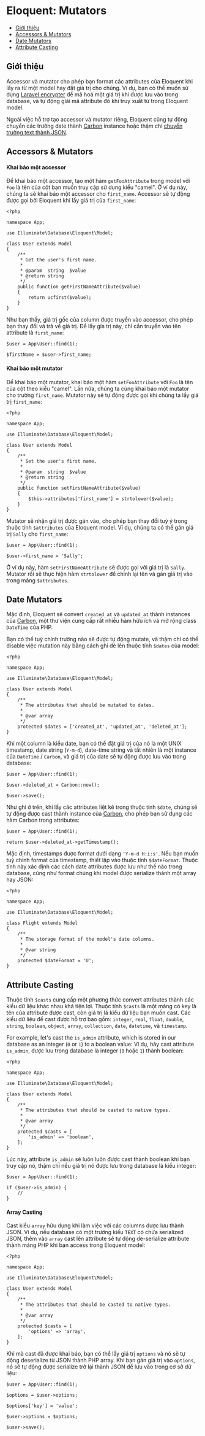 # Eloquent: Mutators

- [Giới thiệu](#introduction)
- [Accessors & Mutators](#accessors-and-mutators)
- [Date Mutators](#date-mutators)
- [Attribute Casting](#attribute-casting)

<a name="introduction"></a>
## Giới thiệu

Accessor và mutator cho phép bạn format các attributes của Eloquent khi lấy ra từ một model hay đặt giá trị cho chúng. Ví dụ, bạn có thể muốn sử dụng [Laravel encrypter](/docs/{{version}}/encryption) để mã hoá một giá trị khi được lưu vào trong database, và tự động giải mã attribute đó khi truy xuất từ trong Eloquent model.

Ngoài việc hỗ trợ tạo accessor và mutator riêng, Eloquent cũng tự động chuyển các trường date thành [Carbon](https://github.com/briannesbitt/Carbon) instance hoặc thậm chí [chuyển trường text thành JSON](#attribute-casting).

<a name="accessors-and-mutators"></a>
## Accessors & Mutators

#### Khai báo một accessor

Để khai báo một accessor, tạo một hàm `getFooAttribute` trong model với `Foo` là tên của cột bạn muốn truy cập sử dụng kiểu "camel". Ở ví dụ này, chúng ta sẽ khai báo một accessor cho `first_name`. Accessor sẽ tự động được gọi bởi Eloquent khi lấy giá trị của `first_name`:

    <?php

    namespace App;

    use Illuminate\Database\Eloquent\Model;

    class User extends Model
    {
        /**
         * Get the user's first name.
         *
         * @param  string  $value
         * @return string
         */
        public function getFirstNameAttribute($value)
        {
            return ucfirst($value);
        }
    }

Như bạn thấy, giá trị gốc của column được truyền vào accessor, cho phép bạn thay đổi và trả về giá trị. Để lấy gía trị này, chỉ cần truyền vào tên attribute là `first_name`:

    $user = App\User::find(1);

    $firstName = $user->first_name;

#### Khai báo một mutator

Để khai báo một mutator, khai báo một hàm `setFooAttribute` với `Foo` là tên của cột theo kiểu "camel". Lần nữa, chúng ta cùng khai báo một mutator cho trường `first_name`. Mutator này sẽ tự động được gọi khi chúng ta lấy giá trị `first_name`:

    <?php

    namespace App;

    use Illuminate\Database\Eloquent\Model;

    class User extends Model
    {
        /**
         * Set the user's first name.
         *
         * @param  string  $value
         * @return string
         */
        public function setFirstNameAttribute($value)
        {
            $this->attributes['first_name'] = strtolower($value);
        }
    }

Mutator sẽ nhận giá trị được gán vào, cho phép bạn thay đổi tuỳ ý trong thuộc tính `$attributes` của Eloquent model. Ví dụ, chúng ta có thể gán giá trị `Sally` cho `first_name`:

    $user = App\User::find(1);

    $user->first_name = 'Sally';

Ở ví dụ này, hàm `setFirstNameAttribute` sẽ được gọi với giá trị là `Sally`. Mutator rồi sẽ thực hiện hàm `strtolower` để chỉnh lại tên và gán giá trị vào trong mảng `$attributes`.

<a name="date-mutators"></a>
## Date Mutators

Mặc định, Eloquent sẽ convert `created_at` và `updated_at` thành instances của [Carbon](https://github.com/briannesbitt/Carbon), một thư viện cung cấp rất nhiều hàm hữu ích và mở rộng class `DateTime` của PHP.

Bạn có thể tuỳ chỉnh trường nào sẽ được tự động mutate, và thậm chí có thể disable việc mutation này bằng cách ghi đè lên thuộc tính `$dates` của model:

    <?php

    namespace App;

    use Illuminate\Database\Eloquent\Model;

    class User extends Model
    {
        /**
         * The attributes that should be mutated to dates.
         *
         * @var array
         */
        protected $dates = ['created_at', 'updated_at', 'deleted_at'];
    }

Khi một column là kiểu date, bạn có thể đặt giá trị của nó là một UNIX timestamp, date string (`Y-m-d`), date-time string và tất nhiên là một instance của `DateTime` / `Carbon`, và giá trị của date sẽ tự động được lưu vào trong database:

    $user = App\User::find(1);

    $user->deleted_at = Carbon::now();

    $user->save();

Như ghi ở trên, khi lấy các attributes liệt kê trong thuộc tính `$date`, chúng sẽ tự động được cast thành instance của [Carbon](https://github.com/briannesbitt/Carbon), cho phép bạn sử dụng các hàm Carbon trong attributes:

    $user = App\User::find(1);

    return $user->deleted_at->getTimestamp();

Mặc định, timestamps được format dưới dạng `'Y-m-d H:i:s'`. Nếu bạn muốn tuỳ chỉnh format của timestamp, thiết lập vào thuộc tính `$dateFormat`. Thuộc tính này xác định các cách date attributes được lưu như thế nào trong database, cũng như format chúng khi model được serialize thành một array hay JSON:

    <?php

    namespace App;

    use Illuminate\Database\Eloquent\Model;

    class Flight extends Model
    {
        /**
         * The storage format of the model's date columns.
         *
         * @var string
         */
        protected $dateFormat = 'U';
    }

<a name="attribute-casting"></a>
## Attribute Casting

Thuộc tính `$casts` cung cấp một phương thức convert attributes thành các kiểu dữ liệu khác nhau khá tiện lợi. Thuộc tính `$casts` là một mảng có key là tên của attribute được cast, còn giá trị là kiểu dữ liệu bạn muốn cast. Các kiểu dữ liệu để cast được hỗ trợ bao gồm: `integer`, `real`, `float`, `double`, `string`, `boolean`, `object`, `array`, `collection`, `date`, `datetime`, và `timestamp`.

For example, let's cast the `is_admin` attribute, which is stored in our database as an integer (`0` or `1`) to a boolean value:
Ví dụ, hãy cast attribute `is_admin`, được lưu trong database là integer (`0` hoặc `1`) thành boolean:

    <?php

    namespace App;

    use Illuminate\Database\Eloquent\Model;

    class User extends Model
    {
        /**
         * The attributes that should be casted to native types.
         *
         * @var array
         */
        protected $casts = [
            'is_admin' => 'boolean',
        ];
    }

Lúc này, attribute `is_admin` sẽ luôn luôn được cast thành boolean khi bạn truy cập nó, thậm chí nếu giá trị nó được lưu trong database là kiểu integer:

    $user = App\User::find(1);

    if ($user->is_admin) {
        //
    }

#### Array Casting

Cast kiểu `array` hữu dụng khi làm việc với các columns được lưu thành JSON. Ví dụ, nếu database có một trường kiểu `TEXT` có chứa serialized JSON, thêm vào `array` cast lên attribute sẽ tự động de-serialize attribute thành mảng PHP khi bạn access trong Eloquent model:

    <?php

    namespace App;

    use Illuminate\Database\Eloquent\Model;

    class User extends Model
    {
        /**
         * The attributes that should be casted to native types.
         *
         * @var array
         */
        protected $casts = [
            'options' => 'array',
        ];
    }

Khi mà cast đã được khai báo, bạn có thể lấy giá trị `options` và nó sẽ tự dộng deserialize từ JSON thành PHP array. Khi bạn gán giá trị vào `options`, nó sẽ tự động được serialize trở lại thành JSON để lưu vào trong cơ sở dữ liệu:

    $user = App\User::find(1);

    $options = $user->options;

    $options['key'] = 'value';

    $user->options = $options;

    $user->save();
